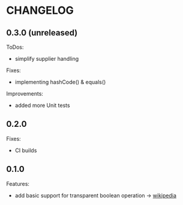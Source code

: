 # CHANGELOG

## 0.3.0 (unreleased)

ToDos:
 - simplify supplier handling
 
Fixes:

 - implementing hashCode() & equals()

Improvements:

 - added more Unit tests

## 0.2.0

Fixes:

 - CI builds

## 0.1.0

Features:

  - add basic support for transparent boolean operation -> [wikipedia](https://en.wikipedia.org/wiki/Boolean_algebra)
